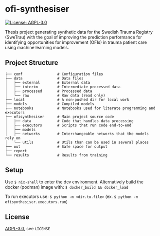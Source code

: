 # ofi-synthesiser
[![License: AGPL-3.0](https://img.shields.io/github/license/kelszo/ofi-synthesiser)](https://opensource.org/licenses/AGPL-3.0)

Thesis project generating synthetic data for the Swedish Trauma Registry (SweTrau) with the goal of improving the prediction performance for identifying opportunities for improvement (OFIs) in trauma patient care using machine learning models.

## Project Structure

```
├── conf                # Configuration files
├── data                # Data files
│   ├── external        # External data
│   ├── interim         # Intermediate processed data
│   ├── processed       # Processed data
│   └── raw             # Raw data (read only)
├── local               # A non-pushed dir for local work
├── models              # Compiled models
├── notebooks           # Notebooks used for literate programming and executors
├── ofisynthesiser      # Main project source code
│   ├── data            # Code that handles data processing
│   ├── executors       # Scripts that run code end-to-end
│   ├── models
│   ├── networks        # Interchangeable networks that the models rely on
│   └── utils           # Utils than can be used in several places
├── out                 # Safe space for output
├── report
└── results             # Results from training

```

## Setup
Use `$ nix-shell` to enter the dev environment. Alternatively build the docker (podman) image with: `$ docker_build && docker_load`

To run executors use: `$ python -m <dir.to.file>` (ex. `$ python -m ofisynthesiser.executors.run`)

## License
[AGPL-3.0](https://opensource.org/licenses/AGPL-3.0), see `LICENSE`